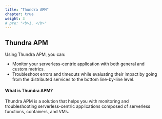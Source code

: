 ```yaml
---
title: "Thundra APM"
chapter: true
weight: 3
# pre: "<b>1. </b>"
---
```


## Thundra APM

Using Thundra APM, you can:

- Monitor your serverless-centric application with both general and custom metrics.
- Troubleshoot errors and timeouts while evaluating their impact by going from the distributed services to the bottom line-by-line level.

#### What is Thundra APM?

Thundra APM is a solution that helps you with monitoring and troubleshooting serverless-centric applications composed of serverless functions, containers, and VMs.
